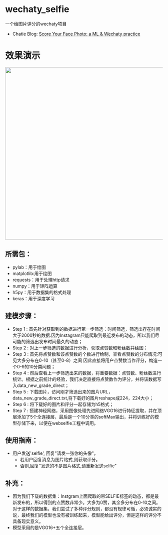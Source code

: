 # wechaty_selfie
一个给图片评分的wechaty项目

* Chatie Blog: [Score Your Face Photo: a ML & Wechaty practice](https://blog.chatie.io/2017/09/18/wechaty-selfie-bot.html)

# 效果演示
<img src = https://github.com/huyingxi/wechaty_selfie/blob/master/hello.gif height="550"/>

## 所需包：
* pylab：用于绘图
* matplotlib:用于绘图
* requests：用于处理http请求
* numpy：用于矩阵运算
* h5py：用于数据集的格式处理
* keras：用于深度学习

## 建模步骤：
* Step 1 : 首先针对获取到的数据进行第一步筛选：时间筛选，筛选出存在时间大于2000秒的数据.因为Instagram只能爬取到最近发布的动态，所以我们尽可能的筛选出发布时间最久的动态；
* Step 2 : 对上一步筛选的数据进行分析，获取点赞数和粉丝数并绘图；
* Step 3 : 首先将点赞数和该点赞数的个数进行绘制，查看点赞数的分布情况:可见大多分布在0-10（甚至0-8）之间 因此直接将用户点赞数当作评分，构造一个0-9的10分类问题；
* Step 4 : 然后查看上一步筛选出来的数据，将重要数据：点赞数、粉丝数进行统计。根据之前统计的经验，我们决定直接将点赞数作为评分，并将该数据写入data_new_grade_direct；
* Step 5 : 下载图片，访问刚才筛选出来的图片URL，data_new_grade_direct.txt,将下载好的图片reshape成224，224大小；
* Step 6 : 将下载好的图片和评分一起存储为h5格式；
* Step 7 : 搭建神经网络，采用图像处理先进网络VGG16进行特征提取，并在顶层添加了5个全连接层，最后是一个10分类的softMax输出，并将训练好的模型存储下来，以便在webselfie工程中调用。

## 使用指南：
* 用户发送'selfie', 回复"请发一张你的头像"。
   * 若用户回复消息为图片格式,则获取评分。
   * 否则,回复"发送的不是图片格式,请重新发送selfie"

## 补充：
* 因为我们下载的数据集：Instgram上面爬取的带SELFIE标签的动态，都是最新发布的，所以得到的点赞数非常少。大多为0赞，其余多分布在0-10之间。
对于这样的数据集，我们尝试了多种评分规则，都没有规律可循，必须诚实的说，最终我们的模型也没有被训练起来，模型能给出评分，但是这样的评分不具备现实意义。
* 模型采用的是VGG16+五个全连接层。
